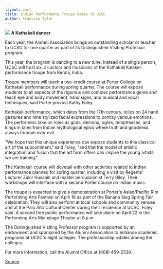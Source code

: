 ```yaml
---
layout: post
title: Indian Performance Troupe Comes To UCSC
author: Francine Tyler
---
```


![][2] **A Kathakali dancer**

Each year, the Alumni Association brings an outstanding scholar or teacher to UCSC for one quarter as part of its Distinguished Visiting Professor program.

This year, the program is dancing to a new tune. Instead of a single person, UCSC will host six: all actors and musicians of the Kathakali Kalakeli performance troupe from Kerala, India.

Troupe members will teach a two-credit course at Porter College on Kathakali performance during spring quarter. The course will expose students to all aspects of the rigorous and complex performance genre and teach eye and body movement, hand signs, and musical and vocal techniques, said Porter provost Kathy Foley.

Kathakali performance, which dates from the 17th century, relies on 24 hand gestures and nine stylized facial expressions to portray various emotions. The performers take on roles as gods, demons, ogres, temptresses, and kings in tales from Indian mythological epics where truth and goodness always triumph over evil.

"We hope that this unique experience can expose students to this classical art of the subcontinent," said Foley, "and that the model of artistic integration and fusion that the art form offers can inspire the young artists we are training."

The Kathakali course will dovetail with other activities related to Indian performance planned for spring quarter, including a visit by Regents' Lecturer Zakir Hussain and master percussionist Terry Riley. Their workshops will interface with a second Porter course on Indian music.

The troupe is expected to give a demonstration at Porter's Asian/Pacific Rim Performing Arts Festival on April 18 as part of the Banana Slug Spring Fair celebration. They will also perform at local schools and community venues and at the Palo Alto Cultural Center during their residence at UCSC, Foley said. A second free public performance will take place on April 22 in the Performing Arts Mainstage Theater at 8 p.m.

The Distinguished Visiting Professor program is supported by an endowment and sponsored by the Alumni Association to enhance academic programs at UCSC's eight colleges. The professorship rotates among the colleges.

For more information, call the Alumni Office at (408) 459-2530.

[2]: http://www1.ucsc.edu/oncampus/currents/97-98/art/kathakali.98-04-06.gif

[Source](http://www1.ucsc.edu/oncampus/currents/97-98/04-06/visit.htm "Permalink to Distinguished Visiting Professor program brings Kathakali to UCSC: 04-06-98")
